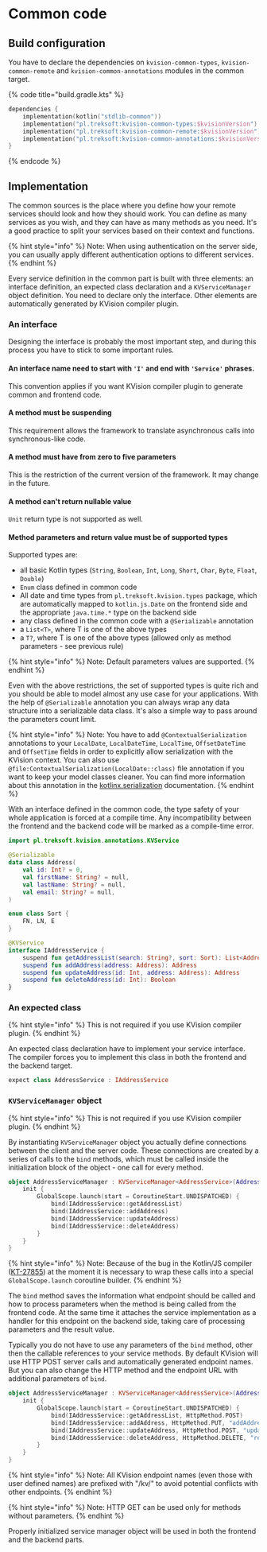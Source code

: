 # Common code

## Build configuration

You have to declare the dependencies on `kvision-common-types`, `kvision-common-remote` and `kvision-common-annotations` modules in the common target.

{% code title="build.gradle.kts" %}
```kotlin
dependencies {
    implementation(kotlin("stdlib-common"))
    implementation("pl.treksoft:kvision-common-types:$kvisionVersion")
    implementation("pl.treksoft:kvision-common-remote:$kvisionVersion")
    implementation("pl.treksoft:kvision-common-annotations:$kvisionVersion")
}
```
{% endcode %}

## Implementation

The common sources is the place where you define how your remote services should look and how they should work. You can define as many services as you wish, and they can have as many methods as you need. It's a good practice to split your services based on their context and functions.

{% hint style="info" %}
Note: When using authentication on the server side, you can usually apply different authentication options to different services.
{% endhint %}

Every service definition in the common part is built with three elements: an interface definition, an expected class declaration and a `KVServiceManager` object definition. You need to declare only the interface. Other elements are automatically generated by KVision compiler plugin.

### An interface

Designing the interface is probably the most important step, and during this process you have to stick to some important rules.

#### An interface name need to start with `'I'` and end with `'Service'` phrases.

This convention applies if you want KVision compiler plugin to generate common and frontend code.

#### A method must be suspending

This requirement allows the framework to translate asynchronous calls into synchronous-like code.

#### A method must have from zero to five parameters

This is the restriction of the current version of the framework. It may change in the future.

#### A method can't return nullable value

`Unit` return type is not supported as well.

#### Method parameters and return value must be of supported types

Supported types are:

* all basic Kotlin types \(`String`, `Boolean`, `Int`, `Long`, `Short`, `Char`, `Byte`,  `Float`, `Double`\)
* `Enum` class defined in common code
* All date and time types from `pl.treksoft.kvision.types` package, which are automatically mapped to `kotlin.js.Date` on the frontend side and the appropriate `java.time.*` type on the backend side
* any class defined in the common code with a `@Serializable` annotation
* a `List<T>`, where T is one of the above types
* a `T?`, where T is one of the above types \(allowed only as method parameters - see previous rule\)

{% hint style="info" %}
Note: Default parameters values are supported.
{% endhint %}

Even with the above restrictions, the set of supported types is quite rich and you should be able to model almost any use case for your applications. With the help of `@Serializable` annotation you can always wrap any data structure into a serializable data class. It's also a simple way to pass around the parameters count limit.

{% hint style="info" %}
Note: You have to add `@ContextualSerialization` annotations to your `LocalDate`, `LocalDateTime`, `LocalTime`, `OffsetDateTime` and `OffsetTime` fields in order to explicitly allow serialization with the KVision context. You can also use `@file:ContextualSerialization(LocalDate::class)` file annotation if you want to keep your model classes cleaner. You can find more information about this annotation in the [kotlinx.serialization](https://github.com/Kotlin/kotlinx.serialization/blob/master/docs/custom_serializers.md#contextualserialization-annotation) documentation.
{% endhint %}

With an interface defined in the common code, the type safety of your whole application is forced at a compile time. Any incompatibility between the frontend and the backend code will be marked as a compile-time error.

```kotlin
import pl.treksoft.kvision.annotations.KVService

@Serializable
data class Address(
    val id: Int? = 0,
    val firstName: String? = null,
    val lastName: String? = null,
    val email: String? = null,
)

enum class Sort {
    FN, LN, E
}

@KVService
interface IAddressService {
    suspend fun getAddressList(search: String?, sort: Sort): List<Address>
    suspend fun addAddress(address: Address): Address
    suspend fun updateAddress(id: Int, address: Address): Address
    suspend fun deleteAddress(id: Int): Boolean
}
```

### An expected class

{% hint style="info" %}
This is not required if you use KVision compiler plugin.
{% endhint %}

An expected class declaration have to implement your service interface. The compiler forces you to implement this class in both the frontend and the backend target. 

```kotlin
expect class AddressService : IAddressService
```

### `KVServiceManager` object

{% hint style="info" %}
This is not required if you use KVision compiler plugin.
{% endhint %}

By instantiating `KVServiceManager` object you actually define connections between the client and the server code. These connections are created by a series of calls to the `bind` methods, which must be called inside the initialization block of the object - one call for every method.

```kotlin
object AddressServiceManager : KVServiceManager<AddressService>(AddressService::class) {
    init {
        GlobalScope.launch(start = CoroutineStart.UNDISPATCHED) {
            bind(IAddressService::getAddressList)
            bind(IAddressService::addAddress)
            bind(IAddressService::updateAddress)
            bind(IAddressService::deleteAddress)
        }
    }
}
```

{% hint style="info" %}
Note: Because of the bug in the Kotlin/JS compiler \([KT-27855](https://youtrack.jetbrains.com/issue/KT-27855)\) at the moment it is necessary to wrap these calls into a special `GlobalScope.launch` coroutine builder.
{% endhint %}

The `bind` method saves the information what endpoint should be called and how to process parameters when the method is being called from the frontend code. At the same time it attaches the service implementation as a handler for this endpoint on the backend side, taking care of processing parameters and the result value.

Typically you do not have to use any parameters of the `bind` method, other then the callable references to your service methods. By default KVision will use HTTP POST server calls and automatically generated endpoint names. But you can also change the HTTP method and the endpoint URL with additional parameters of `bind`.

```kotlin
object AddressServiceManager : KVServiceManager<AddressService>(AddressService::class) {
    init {
        GlobalScope.launch(start = CoroutineStart.UNDISPATCHED) {
            bind(IAddressService::getAddressList, HttpMethod.POST)
            bind(IAddressService::addAddress, HttpMethod.PUT, "addAddress")
            bind(IAddressService::updateAddress, HttpMethod.POST, "updateAddress")
            bind(IAddressService::deleteAddress, HttpMethod.DELETE, "removeAddress")
        }
    }
}
```

{% hint style="info" %}
Note: All KVision endpoint names \(even those with user defined names\) are prefixed with "/kv/" to avoid potential conflicts with other endpoints.
{% endhint %}

{% hint style="info" %}
Note: HTTP GET can be used only for methods without parameters.
{% endhint %}

Properly initialized service manager object will be used in both the frontend and the backend parts.

